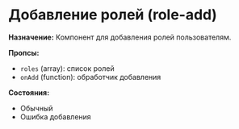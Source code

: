 # Добавление ролей (role-add)

**Назначение:**
Компонент для добавления ролей пользователям.

**Пропсы:**
- `roles` (array): список ролей
- `onAdd` (function): обработчик добавления

**Состояния:**
- Обычный
- Ошибка добавления 